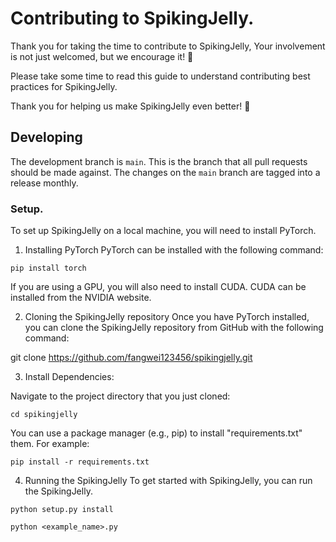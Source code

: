 # Contributing to SpikingJelly.

Thank you for taking the time to contribute to SpikingJelly, Your involvement is not just welcomed, but we encourage it! 🚀

Please take some time to read this guide to understand contributing best practices for SpikingJelly.

Thank you for helping us make SpikingJelly even better! 🤩

## Developing

The development branch is `main`. This is the branch that all pull
requests should be made against. The changes on the `main`
branch are tagged into a release monthly.

### Setup.

To set up SpikingJelly on a local machine, you will need to install PyTorch.

1. Installing PyTorch
PyTorch can be installed with the following command:
```
pip install torch
```
If you are using a GPU, you will also need to install CUDA. CUDA can be installed from the NVIDIA website.

2. Cloning the SpikingJelly repository
Once you have PyTorch installed, you can clone the SpikingJelly repository from GitHub with the following command:

git clone https://github.com/fangwei123456/spikingjelly.git

3. Install Dependencies:

Navigate to the project directory that you just cloned:
```
cd spikingjelly
```
You can use a package manager (e.g., pip) to install "requirements.txt" them. For example: 

```
pip install -r requirements.txt
```

4. Running the SpikingJelly
To get started with SpikingJelly, you can run the SpikingJelly.
```
python setup.py install
```

```
python <example_name>.py
```

